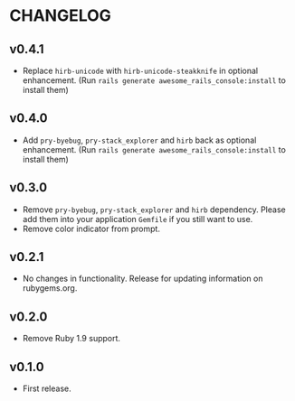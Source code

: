 # CHANGELOG

## v0.4.1

* Replace `hirb-unicode` with `hirb-unicode-steakknife` in optional enhancement. (Run `rails generate awesome_rails_console:install` to install them)

## v0.4.0

* Add `pry-byebug`, `pry-stack_explorer` and `hirb` back as optional enhancement. (Run `rails generate awesome_rails_console:install` to install them)

## v0.3.0

* Remove `pry-byebug`, `pry-stack_explorer` and `hirb` dependency. Please add them into your application `Gemfile` if you still want to use.
* Remove color indicator from prompt.

## v0.2.1

* No changes in functionality. Release for updating information on rubygems.org.

## v0.2.0

* Remove Ruby 1.9 support.

## v0.1.0

* First release.
